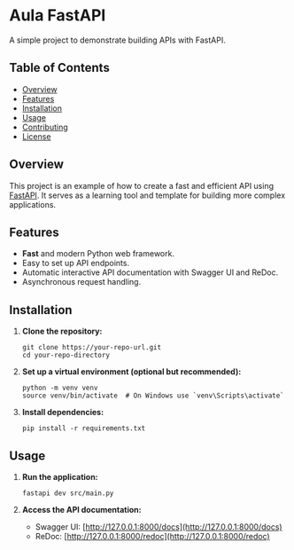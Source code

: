 # Aula FastAPI

A simple project to demonstrate building APIs with FastAPI.

## Table of Contents
- [Overview](#overview)
- [Features](#features)
- [Installation](#installation)
- [Usage](#usage)
- [Contributing](#contributing)
- [License](#license)

## Overview
This project is an example of how to create a fast and efficient API using [FastAPI](https://fastapi.tiangolo.com/). It serves as a learning tool and template for building more complex applications.

## Features
- **Fast** and modern Python web framework.
- Easy to set up API endpoints.
- Automatic interactive API documentation with Swagger UI and ReDoc.
- Asynchronous request handling.

## Installation
1. **Clone the repository:**
    ```
    git clone https://your-repo-url.git
    cd your-repo-directory
    ```

2. **Set up a virtual environment (optional but recommended):**
    ```
    python -m venv venv
    source venv/bin/activate  # On Windows use `venv\Scripts\activate`
    ```

3. **Install dependencies:**
    ```
    pip install -r requirements.txt
    ```

## Usage
1. **Run the application:**
    ```
    fastapi dev src/main.py
    ```

2. **Access the API documentation:**
    - Swagger UI: [http://127.0.0.1:8000/docs](http://127.0.0.1:8000/docs)
    - ReDoc: [http://127.0.0.1:8000/redoc](http://127.0.0.1:8000/redoc)

